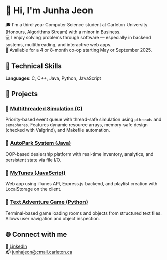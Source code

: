 # 👋 Hi, I'm Junha Jeon

🎓 I'm a third-year Computer Science student at Carleton University (Honours, Algorithms Stream) with a minor in Business.  
💻 I enjoy solving problems through software — especially in backend systems, multithreading, and interactive web apps.  
📌 Available for a 4 or 8-month co-op starting May or September 2025.

## 🔧 Technical Skills
**Languages**: C, C++, Java, Python, JavaScript  

## 📂 Projects
### 🔸 [Multithreaded Simulation (C)](https://github.com/JunhaJeon/Multithreaded-Simulation)
Priority-based event queue with thread-safe simulation using `pthreads` and `semaphores`. Features dynamic resource arrays, memory-safe design (checked with Valgrind), and Makefile automation.

### 🔸 [AutoPark System (Java)](https://github.com/JunhaJeon/Autopark-Dealership-System)
OOP-based dealership platform with real-time inventory, analytics, and persistent state via file I/O.

### 🔸 [MyTunes (JavaScript)](https://github.com/JunhaJeon/MyTunes---iTunes-Song-Search-Playlist-Web-App)
Web app using iTunes API, Express.js backend, and playlist creation with LocalStorage on the client.

### 🔸 [Text Adventure Game (Python)](https://github.com/JunhaJeon/Text-Adventure-Game)
Terminal-based game loading rooms and objects from structured text files. Allows user navigation and object inspection.

## 🌐 Connect with me
📎 [LinkedIn](https://www.linkedin.com/in/junha-jeon-2b855219a)  
📬 junhajeon@cmail.carleton.ca
